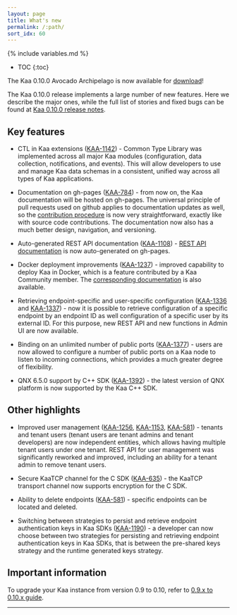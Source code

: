 ```yaml
---
layout: page
title: What's new
permalink: /:path/
sort_idx: 60
---
```

{% include variables.md %}

* TOC
{:toc}

The Kaa 0.10.0 Avocado Archipelago is now available for [download](http://www.kaaproject.org/download-kaa)!

The Kaa 0.10.0 release implements a large number of new features.
Here we describe the major ones, while the full list of stories and fixed bugs can be found at [Kaa 0.10.0 release notes](https://github.com/kaaproject/kaa/releases/tag/v0.10.0).

## Key features

* CTL in Kaa extensions ([KAA-1142](http://jira.kaaproject.org/browse/KAA-1142)) - Common Type Library was implemented across all major Kaa modules (configuration, data collection, notifications, and events). 
This will allow developers to use and manage Kaa data schemas in a consistent, unified way across all types of Kaa applications. 

* Documentation on gh-pages ([KAA-784](http://jira.kaaproject.org/browse/KAA-784)) - from now on, the Kaa documentation will be hosted on gh-pages. 
The universal principle of pull requests used on github applies to documentation updates as well, so the [contribution procedure]({{root_url}}Customization-guide/How-to-contribute/Contribution-guide/) is now very straightforward, exactly like with source code contributions. 
The documentation now also has a much better design, navigation, and versioning.

* Auto-generated REST API documentation ([KAA-1108](http://jira.kaaproject.org/browse/KAA-1108)) - [REST API documentation]({{root_url}}Programming-guide/Server-REST-APIs/) is now auto-generated on gh-pages.

* Docker deployment improvements ([KAA-1237](http://jira.kaaproject.org/browse/KAA-1237)) - improved capability to deploy Kaa in Docker, which is a feature contributed by a Kaa Community member. 
The [corresponding documentation]({{root_url}}Administration-guide/System-installation/Docker-deployment/) is also available.

* Retrieving endpoint-specific and user-specific configuration ([KAA-1336](http://jira.kaaproject.org/browse/KAA-1336) and [KAA-1337](http://jira.kaaproject.org/browse/KAA-1337)) - now it is possible to retrieve configuration of a specific endpoint by an endpoint ID as well configuration of a specific user by its external ID. 
For this purpose, new REST API and new functions in Admin UI are now available. 

* Binding on an unlimited number of public ports ([KAA-1377](http://jira.kaaproject.org/browse/KAA-1377)) - users are now allowed to configure a number of public ports on a Kaa node to listen to incoming connections, which provides a much greater degree of flexibility.

* QNX 6.5.0 support by C++ SDK ([KAA-1392](http://jira.kaaproject.org/browse/KAA-1392)) - the latest version of QNX platform is now supported by the Kaa C++ SDK.

## Other highlights

* Improved user management ([KAA-1256](http://jira.kaaproject.org/browse/KAA-1256), [KAA-1153](http://jira.kaaproject.org/browse/KAA-1153), [KAA-581](http://jira.kaaproject.org/browse/KAA-581)) - tenants and tenant users (tenant users are tenant admins and tenant developers) are now independent entities, which allows having multiple tenant users under one tenant. 
REST API for user management was significantly reworked and improved, including an ability for a tenant admin to remove tenant users.

* Secure KaaTCP channel for the C SDK ([KAA-635](http://jira.kaaproject.org/browse/KAA-635)) - the KaaTCP transport channel now supports encryption for the C SDK.

* Ability to delete endpoints ([KAA-581](http://jira.kaaproject.org/browse/KAA-581)) - specific endpoints can be located and deleted.

* Switching between strategies to persist and retrieve endpoint authentication keys in Kaa SDKs ([KAA-1190](http://jira.kaaproject.org/browse/KAA-1190)) - a developer can now choose between two strategies for persisting and retrieving endpoint authentication keys in Kaa SDKs, that is between the pre-shared keys strategy and the runtime generated keys strategy.

## Important information

To upgrade your Kaa instance from version 0.9 to 0.10, refer to [0.9.x to 0.10.x guide]({{root_url}}Administration-guide/Upgrading-your-instance/0.9.x-to-0.10.x/).

---
